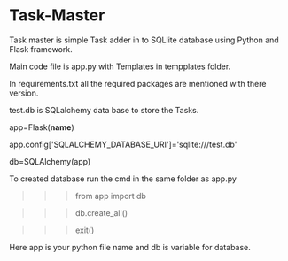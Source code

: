 # Task-Master
Task master is simple Task adder in to SQLlite database using Python and Flask framework.

Main code file is app.py with Templates in tempplates folder.

In requirements.txt all the required packages are mentioned with there version.

test.db is SQLalchemy data base to store the Tasks.

app=Flask(__name__)

app.config['SQLALCHEMY_DATABASE_URI']='sqlite:///test.db'

db=SQLAlchemy(app)

To created database run the cmd in the same folder as app.py
>>> from app import db

>>> db.create_all()

>>> exit()

Here app is your python file name and db is variable for database.
